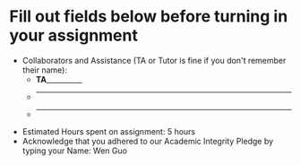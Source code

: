 # Fill out fields below before turning in your assignment

* Collaborators and Assistance (TA or Tutor is fine if you don't remember their name):
  * ________________TA__________________________
  * ____________________________________________
  * ____________________________________________
* Estimated Hours spent on assignment: 5 hours
* Acknowledge that you adhered to our Academic Integrity Pledge by typing your Name: Wen Guo